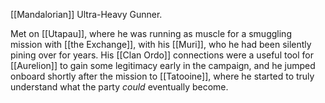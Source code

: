[[Mandalorian]] Ultra-Heavy Gunner.

Met on [[Utapau]], where he was running as muscle for a smuggling mission with [[the Exchange]], with his [[Muri]], who he had been silently pining over for years. His [[Clan Ordo]] connections were a useful tool for [[Aurelion]] to gain some legitimacy early in the campaign, and he jumped onboard shortly after the mission to [[Tatooine]], where he started to truly understand what the party *could* eventually become.